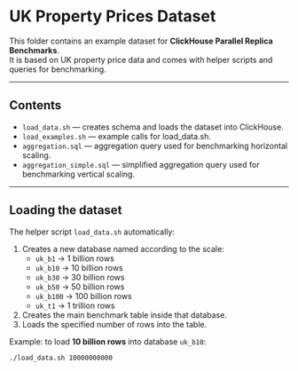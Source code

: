 # UK Property Prices Dataset

This folder contains an example dataset for **ClickHouse Parallel Replica Benchmarks**.  
It is based on UK property price data and comes with helper scripts and queries for benchmarking.

---

## Contents

- `load_data.sh` — creates schema and loads the dataset into ClickHouse.
- `load_examples.sh` — example calls for load_data.sh.
- `aggregation.sql` — aggregation query used for benchmarking horizontal scaling.
- `aggregation_simple.sql` — simplified aggregation query used for benchmarking vertical scaling.

---

## Loading the dataset

The helper script `load_data.sh` automatically:

1. Creates a new database named according to the scale:
   - `uk_b1`   → 1 billion rows
   - `uk_b10`  → 10 billion rows
   - `uk_b30`  → 30 billion rows
   - `uk_b50`  → 50 billion rows
   - `uk_b100` → 100 billion rows
   - `uk_t1`   → 1 trillion rows
2. Creates the main benchmark table inside that database.
3. Loads the specified number of rows into the table.

Example: to load **10 billion rows** into database `uk_b10`:

```bash
./load_data.sh 10000000000